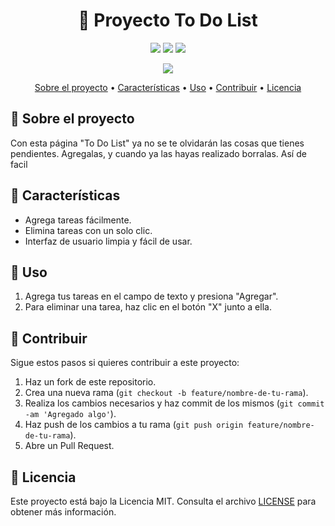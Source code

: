 <h1 align="center"> 🚀 Proyecto To Do List </h1>

<p align="center">
  <img src="https://img.shields.io/badge/Made%20with-JavaScript-yellow.svg" />
  <img src="https://img.shields.io/badge/Made%20with-HTML-orange.svg" />
  <img src="https://img.shields.io/badge/Made%20with-CSS-blue.svg" />
</p>

<p align="center">
  <img src="https://user-images.githubusercontent.com/12345678/12345678-image.png" />
</p>

<p align="center">
  <a href="#-sobre-el-proyecto">Sobre el proyecto</a> •
  <a href="#-características">Características</a> •
  <a href="#-uso">Uso</a> •
  <a href="#-contribuir">Contribuir</a> •
  <a href="#-licencia">Licencia</a>
</p>

## 💼 Sobre el proyecto

Con esta página "To Do List" ya no se te olvidarán las cosas que tienes pendientes. Agregalas, y cuando ya las hayas realizado borralas. Así de facil

## 🌟 Características

- Agrega tareas fácilmente.
- Elimina tareas con un solo clic.
- Interfaz de usuario limpia y fácil de usar.


## 🚀 Uso

1. Agrega tus tareas en el campo de texto y presiona "Agregar".
2. Para eliminar una tarea, haz clic en el botón "X" junto a ella.

## 🤝 Contribuir

Sigue estos pasos si quieres contribuir a este proyecto:

1. Haz un fork de este repositorio.
2. Crea una nueva rama (`git checkout -b feature/nombre-de-tu-rama`).
3. Realiza los cambios necesarios y haz commit de los mismos (`git commit -am 'Agregado algo'`).
4. Haz push de los cambios a tu rama (`git push origin feature/nombre-de-tu-rama`).
5. Abre un Pull Request.

## 📄 Licencia

Este proyecto está bajo la Licencia MIT. Consulta el archivo [LICENSE](LICENSE) para obtener más información.
